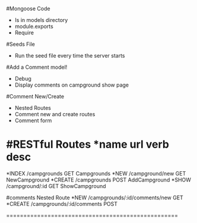 #Mongoose Code
* Is in models directory
* module.exports
* Require

#Seeds File
* Run the seed file every time the server starts

#Add a Comment model!
* Debug
* Display comments on campground show page

#Comment New/Create
* Nested Routes
* Comment new and create routes
* Comment form


#RESTful Routes
*name   url             verb        desc
==================================================
*INDEX   /campgrounds    GET         Campgrounds
*NEW     /campground/new GET         NewCampground
*CREATE  /campgrounds    POST        AddCampground
*SHOW    /campground/:id GET         ShowCampground

#comments Nested Route
*NEW    /campgrounds/:id/comments/new    GET
*CREATE /campgrounds/:id/comments        POST

==================================================